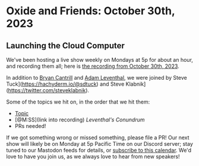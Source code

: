 # Oxide and Friends: October 30th, 2023

## Launching the Cloud Computer

We've been hosting a live show weekly on Mondays at 5p for about an hour,
and recording them all; here is
[the recording from October 30th, 2023](https://youtu.be/xNLxknaj72g).

In addition to
[Bryan Cantrill](https://mastodon.social/@bcantrill) and
[Adam Leventhal](https://mastodon.social/@ahl),
we were joined by
Steve Tuck](https://hachyderm.io/@sdtuck)
and
Steve Klabnik](https://twitter.com/steveklabnik).

Some of the topics we hit on, in the order that we hit them:

- [Topic](link)
- [@M:SS](link into recording)
  *Leventhal's Conundrum*
- PRs needed!

If we got something wrong or missed something, please file a PR!
Our next show will likely be on Monday at 5p Pacific Time on our Discord
server; stay tuned to our Mastodon feeds for details, or [subscribe to this
calendar](https://sesh.fyi/api/calendar/v2/iMdFbuFRupMwuTiwvXswNU.ics).  We'd
love to have you join us, as we always love to hear from new speakers!

